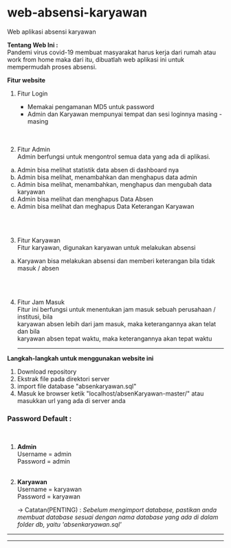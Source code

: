 # web-absensi-karyawan

Web aplikasi absensi karyawan

<b>Tentang Web Ini : </b><br>
Pandemi virus covid-19 membuat masyarakat harus kerja dari rumah atau work from home
maka dari itu, dibuatlah web aplikasi ini untuk mempermudah proses absensi.

<strong>Fitur website</strong>
  1. Fitur Login
    <ul type="square">
    <li>Memakai pengamanan MD5 untuk password</li>
    <li>Admin dan Karyawan mempunyai tempat dan sesi loginnya masing - masing</li>
    </ul><br><br>
    
    
  2. Fitur Admin<br>
     Admin berfungsi untuk mengontrol semua data yang ada di aplikasi.
     
  <ol type="a">
    <li>Admin bisa melihat statistik data absen di dashboard nya</li>
    <li>Admin bisa melihat, menambahkan dan menghapus data admin</li>
    <li>Admin bisa melihat, menambahkan, menghapus dan mengubah data karyawan</li>
    <li>Admin bisa melihat dan menghapus Data Absen</li>
    <li>Admin bisa melihat dan meghapus Data Keterangan Karyawan</li>
   
   
  </ol><br><br>
  
   3. Fitur Karyawan<br>
      Fitur karyawan, digunakan karyawan untuk melakukan absensi
  
  <ol type="a">
    <li>Karyawan bisa melakukan absensi dan memberi keterangan bila tidak masuk / absen </li>
    
  
  </ol><br><br>
  
  4. Fitur Jam Masuk<br>
    Fitur ini berfungsi untuk menentukan jam masuk sebuah perusahaan / institusi, bila<br>
    karyawan absen lebih dari jam masuk, maka keterangannya akan telat dan bila<br>
      karyawan absen tepat waktu, maka keterangannya akan tepat waktu
     
       ________________________________________________________________________________________________________________________________________________________________
   
   <strong>Langkah-langkah untuk menggunakan website ini</strong>
     <ol type="1">
    <li>Download repository</li>
    <li>Ekstrak file pada direktori server</li>
    <li>import file database "absenkaryawan.sql"</li>
    <li>Masuk ke browser ketik "localhost/absenKaryawan-master/"  atau masukkan url yang ada di server anda</li>
    
  </ol>
  
   <b><h3>Password Default : </h3></b><br>
  
  1. <b>Admin</b><br>
    Username = admin<br>
    Password = admin<br><br>
    
  2. <b>Karyawan</b><br>
    Username = karyawan<br>
    Password = karyawan
    
      -> Catatan(PENTING) :
    <i>Sebelum mengimport database, pastikan anda membuat database sesuai dengan nama database yang ada di dalam folder db, yaitu 'absenkaryawan.sql'</i>
-----------------------------------------------------------------------------------------------------------------------------------------------------------------
-----------------------------------------------------------------------------------------------------------------------------------------------------------------